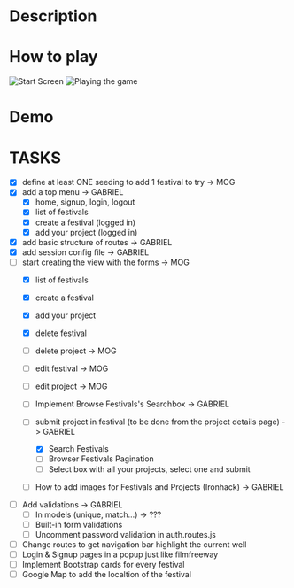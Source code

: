 # Description

# How to play

![Start Screen]() ![Playing the game]()

# Demo

# TASKS

- [x] define at least ONE seeding to add 1 festival to try -> MOG
- [x] add a top menu -> GABRIEL
  - [x] home, signup, login, logout
  - [x] list of festivals
  - [x] create a festival (logged in)
  - [x] add your project (logged in)
- [x] add basic structure of routes -> GABRIEL
- [x] add session config file -> GABRIEL
- [ ] start creating the view with the forms -> MOG
  - [X] list of festivals
  - [X] create a festival
  - [X] add your project
  - [X] delete festival
  - [ ] delete project  -> MOG
  - [ ] edit festival  -> MOG
  - [ ] edit project   -> MOG
  - [ ] Implement Browse Festivals's Searchbox  -> GABRIEL
  - [ ] submit project in festival (to be done from the project details page) -> GABRIEL
    - [X] Search Festivals
    - [ ] Browser Festivals Pagination
    - [ ] Select box with all your projects, select one and submit
  - [ ] How to add images for Festivals and Projects (Ironhack) -> GABRIEL
  
    

- [ ] Add validations   -> GABRIEL
  - [ ] In models (unique, match...) -> ???
  - [ ] Built-in form validations
  - [ ] Uncomment password validation in auth.routes.js
- [ ] Change routes to get navigation bar highlight the current well
- [ ] Login & Signup pages in a popup just like filmfreeway
- [ ] Implement Bootstrap cards for every festival  
- [ ] Google Map to add the localtion of the festival
